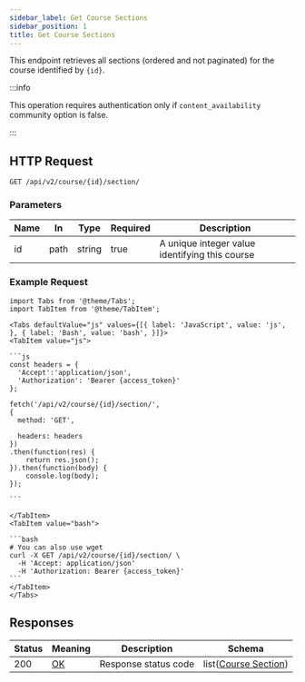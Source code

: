 ```yaml
---
sidebar_label: Get Course Sections
sidebar_position: 1
title: Get Course Sections
---
```


This endpoint retrieves all sections (ordered and not paginated) for the course identified by `{id}`.

:::info

This operation requires authentication only if `content_availability` community option is false.

:::

## HTTP Request

`GET /api/v2/course/{id}/section/`

### Parameters

| Name | In   | Type   | Required | Description                                    |
|------|------|--------|----------|------------------------------------------------|
| id   | path | string | true     | A unique integer value identifying this course |

### Example Request

````mdx-code-block
import Tabs from '@theme/Tabs';
import TabItem from '@theme/TabItem';

<Tabs defaultValue="js" values={[{ label: 'JavaScript', value: 'js', }, { label: 'Bash', value: 'bash', }]}>
<TabItem value="js">

```js
const headers = {
  'Accept':'application/json',
  'Authorization': 'Bearer {access_token}'
};

fetch('/api/v2/course/{id}/section/',
{
  method: 'GET',

  headers: headers
})
.then(function(res) {
    return res.json();
}).then(function(body) {
    console.log(body);
});

```

</TabItem>
<TabItem value="bash">

```bash
# You can also use wget
curl -X GET /api/v2/course/{id}/section/ \
  -H 'Accept: application/json'
  -H 'Authorization: Bearer {access_token}'
```
</TabItem>
</Tabs>
````

## Responses

| Status | Meaning                                                 | Description          | Schema                                                               |
|--------|---------------------------------------------------------|----------------------|----------------------------------------------------------------------|
| 200    | [OK](https://tools.ietf.org/html/rfc7231#section-6.3.1) | Response status code | list([Course Section](/docs/apireference/v2/schemas/course_section)) |
